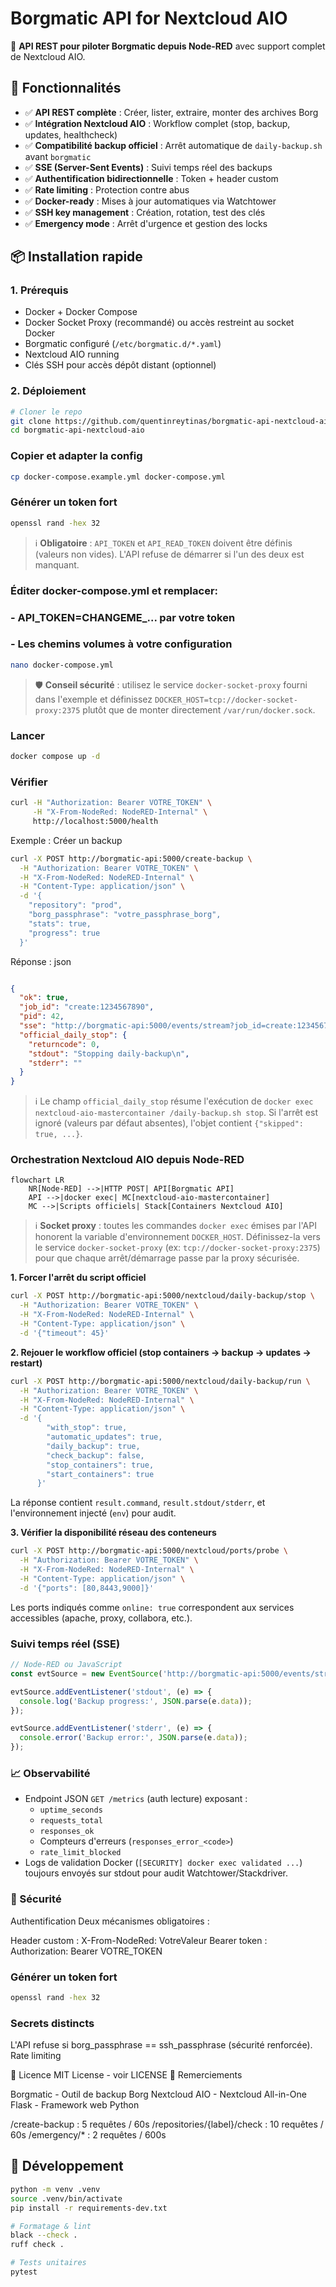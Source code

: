 # Borgmatic API for Nextcloud AIO

🚀 **API REST pour piloter Borgmatic depuis Node-RED** avec support complet de Nextcloud AIO.


## 🎯 Fonctionnalités

- ✅ **API REST complète** : Créer, lister, extraire, monter des archives Borg
- ✅ **Intégration Nextcloud AIO** : Workflow complet (stop, backup, updates, healthcheck)
- ✅ **Compatibilité backup officiel** : Arrêt automatique de `daily-backup.sh` avant `borgmatic`
- ✅ **SSE (Server-Sent Events)** : Suivi temps réel des backups
- ✅ **Authentification bidirectionnelle** : Token + header custom
- ✅ **Rate limiting** : Protection contre abus
- ✅ **Docker-ready** : Mises à jour automatiques via Watchtower
- ✅ **SSH key management** : Création, rotation, test des clés
- ✅ **Emergency mode** : Arrêt d'urgence et gestion des locks

## 📦 Installation rapide

### 1. Prérequis

- Docker + Docker Compose
- Docker Socket Proxy (recommandé) ou accès restreint au socket Docker
- Borgmatic configuré (`/etc/borgmatic.d/*.yaml`)
- Nextcloud AIO running
- Clés SSH pour accès dépôt distant (optionnel)

### 2. Déploiement
```bash
# Cloner le repo
git clone https://github.com/quentinreytinas/borgmatic-api-nextcloud-aio.git
cd borgmatic-api-nextcloud-aio
```

### Copier et adapter la config
```bash
cp docker-compose.example.yml docker-compose.yml
```

### Générer un token fort
```bash
openssl rand -hex 32
```

> ℹ️ **Obligatoire** : `API_TOKEN` et `API_READ_TOKEN` doivent être définis (valeurs non vides). L'API refuse de démarrer si l'un des deux est manquant.

### Éditer docker-compose.yml et remplacer:
### - API_TOKEN=CHANGEME_... par votre token
### - Les chemins volumes à votre configuration
```bash
nano docker-compose.yml
```

> 🛡️ **Conseil sécurité** : utilisez le service `docker-socket-proxy` fourni dans l'exemple et définissez `DOCKER_HOST=tcp://docker-socket-proxy:2375` plutôt que de monter directement `/var/run/docker.sock`.

### Lancer
```bash
docker compose up -d
```
### Vérifier
```bash
curl -H "Authorization: Bearer VOTRE_TOKEN" \
     -H "X-From-NodeRed: NodeRED-Internal" \
     http://localhost:5000/health
```

Exemple : Créer un backup

```bash
curl -X POST http://borgmatic-api:5000/create-backup \
  -H "Authorization: Bearer VOTRE_TOKEN" \
  -H "X-From-NodeRed: NodeRED-Internal" \
  -H "Content-Type: application/json" \
  -d '{
    "repository": "prod",
    "borg_passphrase": "votre_passphrase_borg",
    "stats": true,
    "progress": true
  }'
```

Réponse :
json
```json

{
  "ok": true,
  "job_id": "create:1234567890",
  "pid": 42,
  "sse": "http://borgmatic-api:5000/events/stream?job_id=create:1234567890",
  "official_daily_stop": {
    "returncode": 0,
    "stdout": "Stopping daily-backup\n",
    "stderr": ""
  }
}
```

> ℹ️ Le champ `official_daily_stop` résume l'exécution de `docker exec nextcloud-aio-mastercontainer /daily-backup.sh stop`. Si
> l'arrêt est ignoré (valeurs par défaut absentes), l'objet contient `{"skipped": true, ...}`.

### Orchestration Nextcloud AIO depuis Node-RED

```mermaid
flowchart LR
    NR[Node-RED] -->|HTTP POST| API[Borgmatic API]
    API -->|docker exec| MC[nextcloud-aio-mastercontainer]
    MC -->|Scripts officiels| Stack[Containers Nextcloud AIO]
```

> ℹ️ **Socket proxy** : toutes les commandes `docker exec` émises par l'API
> honorent la variable d'environnement `DOCKER_HOST`. Définissez-la vers le
> service `docker-socket-proxy` (ex: `tcp://docker-socket-proxy:2375`) pour que
> chaque arrêt/démarrage passe par la proxy sécurisée.

**1. Forcer l'arrêt du script officiel**

```bash
curl -X POST http://borgmatic-api:5000/nextcloud/daily-backup/stop \
  -H "Authorization: Bearer VOTRE_TOKEN" \
  -H "X-From-NodeRed: NodeRED-Internal" \
  -H "Content-Type: application/json" \
  -d '{"timeout": 45}'
```

**2. Rejouer le workflow officiel (stop containers → backup → updates → restart)**

```bash
curl -X POST http://borgmatic-api:5000/nextcloud/daily-backup/run \
  -H "Authorization: Bearer VOTRE_TOKEN" \
  -H "X-From-NodeRed: NodeRED-Internal" \
  -H "Content-Type: application/json" \
  -d '{
        "with_stop": true,
        "automatic_updates": true,
        "daily_backup": true,
        "check_backup": false,
        "stop_containers": true,
        "start_containers": true
      }'
```

La réponse contient `result.command`, `result.stdout/stderr`, et l'environnement injecté (`env`) pour audit.

**3. Vérifier la disponibilité réseau des conteneurs**

```bash
curl -X POST http://borgmatic-api:5000/nextcloud/ports/probe \
  -H "Authorization: Bearer VOTRE_TOKEN" \
  -H "X-From-NodeRed: NodeRED-Internal" \
  -H "Content-Type: application/json" \
  -d '{"ports": [80,8443,9000]}'
```

Les ports indiqués comme `online: true` correspondent aux services accessibles (apache, proxy, collabora, etc.).

### Suivi temps réel (SSE)

```javascript
// Node-RED ou JavaScript
const evtSource = new EventSource('http://borgmatic-api:5000/events/stream?job_id=create:1234567890');

evtSource.addEventListener('stdout', (e) => {
  console.log('Backup progress:', JSON.parse(e.data));
});

evtSource.addEventListener('stderr', (e) => {
  console.error('Backup error:', JSON.parse(e.data));
});
```

### 📈 Observabilité

- Endpoint JSON `GET /metrics` (auth lecture) exposant :
  - `uptime_seconds`
  - `requests_total`
  - `responses_ok`
  - Compteurs d'erreurs (`responses_error_<code>`)
  - `rate_limit_blocked`
- Logs de validation Docker (`[SECURITY] docker exec validated ...`) toujours envoyés sur stdout pour audit Watchtower/Stackdriver.

### 🔐 Sécurité
Authentification
Deux mécanismes obligatoires :

Header custom : X-From-NodeRed: VotreValeur
Bearer token : Authorization: Bearer VOTRE_TOKEN

### Générer un token fort
```bash
openssl rand -hex 32
```

### Secrets distincts
L'API refuse si borg_passphrase == ssh_passphrase (sécurité renforcée).
Rate limiting


📝 Licence
MIT License - voir LICENSE
🙏 Remerciements

Borgmatic - Outil de backup Borg
Nextcloud AIO - Nextcloud All-in-One
Flask - Framework web Python

/create-backup : 5 requêtes / 60s
/repositories/{label}/check : 10 requêtes / 60s
/emergency/* : 2 requêtes / 600s

## 🧪 Développement

```bash
python -m venv .venv
source .venv/bin/activate
pip install -r requirements-dev.txt

# Formatage & lint
black --check .
ruff check .

# Tests unitaires
pytest
```
